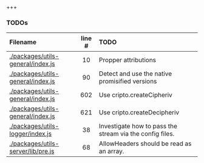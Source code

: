 <!-- TITLE -->
<!-- DESCRIPTION -->

<!-- LICENSE -->

+++
### TODOs
| Filename | line # | TODO
|:------|:------:|:------
| [./packages/utils-general/index.js](./packages/utils-general/index.js#L10) | 10 | Propper attributions
| [./packages/utils-general/index.js](./packages/utils-general/index.js#L90) | 90 | Detect and use the native promisified versions
| [./packages/utils-general/index.js](./packages/utils-general/index.js#L602) | 602 | Use cripto.createCipheriv
| [./packages/utils-general/index.js](./packages/utils-general/index.js#L621) | 621 | Use cripto.createDecipheriv
| [./packages/utils-logger/index.js](./packages/utils-logger/index.js#L38) | 38 | Investigate how to pass the stream via the config files.
| [./packages/utils-server/lib/pre.js](./packages/utils-server/lib/pre.js#L68) | 68 | AllowHeaders should be read as an array.
